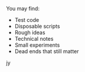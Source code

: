 You may find:

- Test code  
- Disposable scripts  
- Rough ideas  
- Technical notes  
- Small experiments  
- Dead ends that still matter

jy
